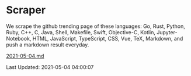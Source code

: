 # Scraper

We scrape the github trending page of these languages: Go, Rust, Python, Ruby, C++, C, Java, Shell, Makefile, Swift, Objective-C, Kotlin, Jupyter-Notebook, HTML, JavaScript, TypeScript, CSS, Vue, TeX, Markdown, and push a markdown result everyday.

[2021-05-04.md](https://github.com/yangwenmai/github-trending-backup/blob/master/2021-05-04.md)

Last Updated: 2021-05-04 04:00:07